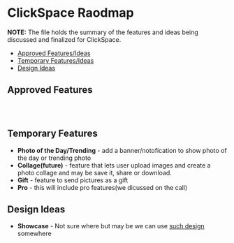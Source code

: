 # ClickSpace Raodmap

**NOTE:** The file holds the summary of the features and ideas being discussed and finalized for ClickSpace. 

- [Approved Features/Ideas](Roadmap.md#approved-features)
- [Temporary Features/Ideas](Roadmap.md#temporary-features)
- [Design Ideas](Roadmap.md#design-ideas)



## Approved Features

```



```


## Temporary Features

* **Photo of the Day/Trending** - add a banner/notofication to show photo of the day or trending photo
* **Collage(future)** - feature that lets user upload images and create a photo collage and may be save it, share or download.
* **Gift** - feature to send pictures as a gift
* **Pro** - this will include pro features(we dicussed on the call)  


## Design Ideas

* **Showcase** - Not sure where but may be we can use [such design](https://photographers.canvera.com/wedding-photostories/aman-weds-salini-by-meow-studio) somewhere